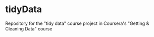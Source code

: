 tidyData
========

Repository for the "tidy data" course project in Coursera's "Getting &amp; Cleaning Data" course
